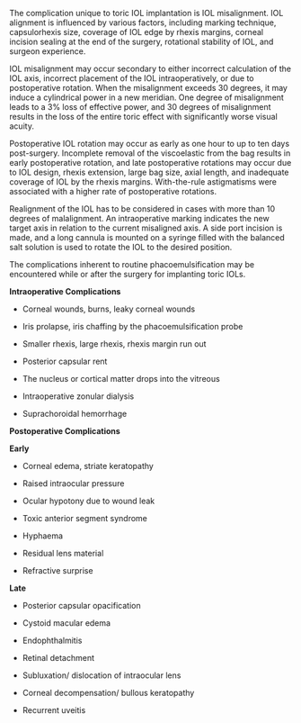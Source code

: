 The complication unique to toric IOL implantation is IOL misalignment. IOL alignment is influenced by various factors, including marking technique, capsulorhexis size, coverage of IOL edge by rhexis margins, corneal incision sealing at the end of the surgery, rotational stability of IOL, and surgeon experience.

IOL misalignment may occur secondary to either incorrect calculation of the IOL axis, incorrect placement of the IOL intraoperatively, or due to postoperative rotation. When the misalignment exceeds 30 degrees, it may induce a cylindrical power in a new meridian. One degree of misalignment leads to a 3% loss of effective power, and 30 degrees of misalignment results in the loss of the entire toric effect with significantly worse visual acuity.

Postoperative IOL rotation may occur as early as one hour to up to ten days post-surgery. Incomplete removal of the viscoelastic from the bag results in early postoperative rotation, and late postoperative rotations may occur due to IOL design, rhexis extension, large bag size, axial length, and inadequate coverage of IOL by the rhexis margins. With-the-rule astigmatisms were associated with a higher rate of postoperative rotations.

Realignment of the IOL has to be considered in cases with more than 10 degrees of malalignment. An intraoperative marking indicates the new target axis in relation to the current misaligned axis. A side port incision is made, and a long cannula is mounted on a syringe filled with the balanced salt solution is used to rotate the IOL to the desired position.

The complications inherent to routine phacoemulsification may be encountered while or after the surgery for implanting toric IOLs.

**Intraoperative Complications**

- Corneal wounds, burns, leaky corneal wounds

- Iris prolapse, iris chaffing by the phacoemulsification probe

- Smaller rhexis, large rhexis, rhexis margin run out

- Posterior capsular rent

- The nucleus or cortical matter drops into the vitreous

- Intraoperative zonular dialysis

- Suprachoroidal hemorrhage

**Postoperative Complications**

**Early**

- Corneal edema, striate keratopathy

- Raised intraocular pressure

- Ocular hypotony due to wound leak

- Toxic anterior segment syndrome

- Hyphaema

- Residual lens material

- Refractive surprise

**Late**

- Posterior capsular opacification

- Cystoid macular edema

- Endophthalmitis

- Retinal detachment

- Subluxation/ dislocation of intraocular lens

- Corneal decompensation/ bullous keratopathy

- Recurrent uveitis
